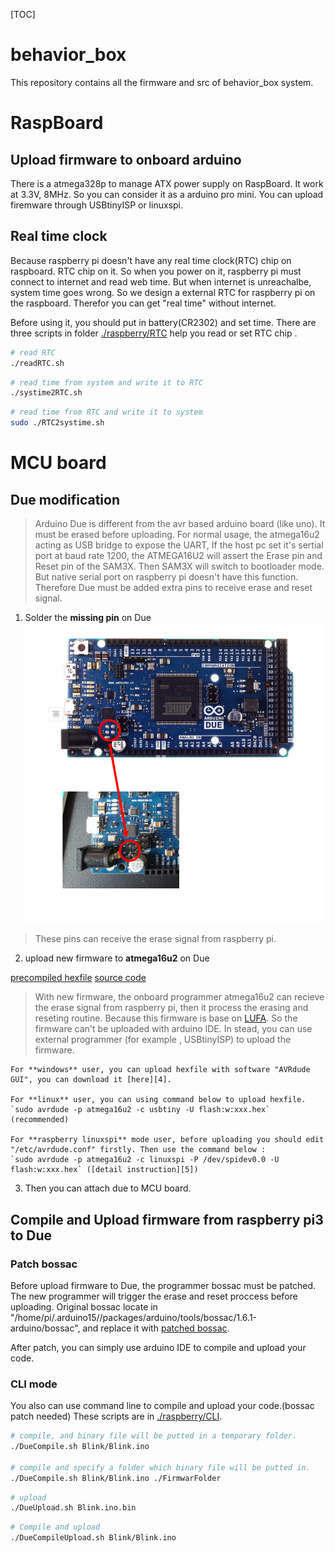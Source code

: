 [TOC]
# behavior_box

This repository contains all the firmware and src of behavior_box system.
# RaspBoard

## Upload firmware to onboard arduino

There is a atmega328p to manage ATX power supply on RaspBoard. It work  at 3.3V, 8MHz. So you can consider it as a arduino pro mini. You can upload firemware through USBtinyISP or linuxspi.


## Real time clock

Because raspberry pi doesn't have any real time clock(RTC) chip on raspboard. RTC chip on it. So when you power on it, raspberry pi must connect to internet and read web time. But when internet is unreachalbe, system time goes wrong. So we design a external RTC for raspberry pi on the raspboard. Therefor you can get "real time" without internet.

Before using it, you should put in battery(CR2302) and set time. There are three scripts in folder [./raspberry/RTC][8] help you read or set RTC chip .

```sh
# read RTC
./readRTC.sh
```
```sh
# read time from system and write it to RTC
./systime2RTC.sh
```
```sh
# read time from RTC and write it to system
sudo ./RTC2systime.sh
```

# MCU board

## Due modification

> Arduino Due is different from the avr based arduino board (like uno). It must be erased before uploading. For normal usage, the atmega16u2 acting as USB bridge to expose the UART, If the host pc set it's sertial port at baud rate 1200, the ATMEGA16U2 will assert the Erase pin and Reset pin of the SAM3X. Then SAM3X will switch to bootloader mode. But native serial port on raspberry pi doesn't have this  function. Therefore Due must be added extra pins to receive erase and reset signal.

1. Solder the **missing pin** on Due
  ![/README/SolderMissingPins.PNG](/README/SolderMissingPins.PNG)

  > These pins can receive the erase signal from raspberry pi.

2. upload new firmware to **atmega16u2** on Due

  [precompiled hexfile][1]
  [source code][2]

  > With new firmware, the onboard programmer atmega16u2 can recieve the erase signal from raspberry pi, then it process the erasing and reseting routine. Because this firmware is base on [LUFA][3]. So the firmware can't be uploaded with arduino IDE. In stead, you can use external programmer (for example , USBtinyISP) to upload the firmware.

    For **windows** user, you can upload hexfile with software "AVRdude GUI", you can download it [here][4].

    For **linux** user, you can using command below to upload hexfile.
    `sudo avrdude -p atmega16u2 -c usbtiny -U flash:w:xxx.hex` (recommended)

    For **raspberry linuxspi** mode user, before uploading you should edit "/etc/avrdude.conf" firstly. Then use the command below :
    `sudo avrdude -p atmega16u2 -c linuxspi -P /dev/spidev0.0 -U flash:w:xxx.hex` ([detail instruction][5])

3. Then you can attach due to MCU board.

## Compile and Upload firmware from raspberry pi3 to Due

### Patch bossac

Before upload firmware to Due, the programmer bossac must be patched. The new programmer will trigger the erase and reset proccess before uploading. Original bossac locate in "/home/pi/.arduino15//packages/arduino/tools/bossac/1.6.1-arduino/bossac", and replace it with [patched bossac][6].

After patch, you can simply use arduino IDE to compile and upload your code.

### CLI mode

You also can use command line to compile and upload your code.(bossac patch needed)
These scripts are in [./raspberry/CLI][7].

```sh
# compile, and binary file will be putted in a temporary folder.
./DueCompile.sh Blink/Blink.ino

# compile and specify a folder which binary file will be putted in.
./DueCompile.sh Blink/Blink.ino ./FirmwarFolder

```


```sh
# upload
./DueUpload.sh Blink.ino.bin

```

```sh
# Compile and upload
./DueCompileUpload.sh Blink/Blink.ino

```



[1]: https://raw.githubusercontent.com/xulab/behavior_box/master/LUFA-100807/Projects/atmega16u2_due/Arduino-usbserial.hex  "Arduino-usbserial.hex"
[2]: https://github.com/xulab/behavior_box/tree/maste/LUFA-100807/Projects/atmega16u2_due
[3]: http://www.fourwalledcubicle.com/LUFA.php "LUFA"
[4]: https://sourceforge.net/projects/avrdudegui/?source=typ_redirect  "AVRdue GUI"
[5]: http://kevincuzner.com/2013/05/27/raspberry-pi-as-an-avr-programmer/ "raspberry-pi-as-an-avr-programmer"
[6]: https://github.com/xulab/behavior_box/raw/master/BOSSA/bin/bossac
[7]: https://github.com/xulab/behavior_box/tree/master/raspboard/CLI
[8]: https://github.com/xulab/behavior_box/tree/master/raspboard/RTC
